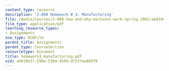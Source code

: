 ```yaml
---
content_type: resource
description: '2.000 Homework # 3: Manufacturing'
file: /media/courses/2-000-how-and-why-machines-work-spring-2002/ab618e3759be53844589df337ea885f9_homework3_manufacturing.pdf
file_type: application/pdf
learning_resource_types:
- Assignments
ocw_type: OCWFile
parent_title: Assignments
parent_type: CourseSection
resourcetype: Document
title: homework3_manufacturing.pdf
uid: ab618e37-59be-5384-4589-df337ea885f9
---
```

